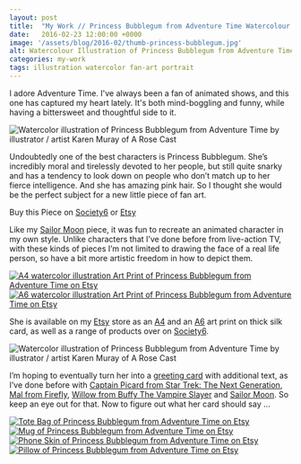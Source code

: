 ```yaml
---
layout: post
title:  "My Work // Princess Bubblegum from Adventure Time Watercolour Illustration"
date: 	2016-02-23 12:00:00 +0000
image: '/assets/blog/2016-02/thumb-princess-bubblegum.jpg'
alt: Watercolour Illustration of Princess Bubblegum from Adventure Time by illustrator / artist Karen Muray of A Rose Cast
categories: my-work
tags: illustration watercolor fan-art portrait
---
```


<p class="intro">I adore Adventure Time. I've always been a fan of animated shows, and this one has captured my heart lately. It's both mind-boggling and funny, while having a bittersweet and thoughtful side to it.</p>

![Watercolor illustration of Princess Bubblegum from Adventure Time by illustrator / artist Karen Muray of A Rose Cast](/assets/folio/fanart/illustration-fanart-princess-bubblegum.jpg "Watercolor illustration of Princess Bubblegum from Adventure Time by illustrator / artist Karen Muray of A Rose Cast")

Undoubtedly one of the best characters is Princess Bubblegum. She’s incredibly moral and tirelessly devoted to her people, but still quite snarky and has a tendency to look down on people who don’t match up to her fierce intelligence. And she has amazing pink hair. So I thought she would be the perfect subject for a new little piece of fan art.

<div class="highlight">
  <p>Buy <span class="the">this</span> Piece <span class="the">on</span>
    <a href="https://society6.com/product/princess-bubblegum--watercolor-and-pencil-illustration_print#1=45" title="Buy Watercolor illustration of Princess Bubblegum from Adventure Time on the A Rose Cast Society6 store">Society6</a>
    <span class="the">or</span>
    <a href="https://www.etsy.com/shop/ARoseCast/search?search_query=princess+bubblegum" title="Buy Watercolor illustration of Princess Bubblegum from Adventure Time on the A Rose Cast Etsy store">Etsy</a>
  </p>
</div>

Like my [Sailor Moon](https://www.etsy.com/listing/208694619/fan-art-tsukino-usagi-sailor-moon-a4) piece, it was fun to recreate an animated character in my own style. Unlike characters that I’ve done before from live-action TV, with these kinds of pieces I’m not limited to drawing the face of a real life person, so have a bit more artistic freedom in how to depict them.

<div class="row">
	<div class="col-md-6">
		<a href="https://www.etsy.com/listing/257921802/fan-art-princess-bubblegum-from" title="A4 watercolor illustration Art Print of Princess Bubblegum from Adventure Time on Etsy"><img src="/assets/blog/2016-02/princess-bubblegum-fanart-a4print.jpg" alt="A4 watercolor illustration Art Print of Princess Bubblegum from Adventure Time on Etsy"></a>
	</div>
	<div class="col-md-6">
		<a href="https://www.etsy.com/listing/267723374/fan-art-postcards-select-who-you-want" title="A6 watercolor illustration Art Print of Princess Bubblegum from Adventure Time on Etsy"><img src="/assets/blog/2016-02/princess-bubblegum-postcard.jpg" alt="A6 watercolor illustration Art Print of Princess Bubblegum from Adventure Time on Etsy"></a>
	</div>
</div>

She is available on my [Etsy](https://www.etsy.com/shop/ARoseCast/search?search_query=princess+bubblegum "Watercolour Illustration of Princess Bubblegum from Adventure Time on Esty") store as an [A4](https://www.etsy.com/listing/257921802/fan-art-princess-bubblegum-from "A4 Watercolour Illustration Print of Princess Bubblegum from Adventure Time on Esty") and an [A6](https://www.etsy.com/listing/267723374/fan-art-postcards-select-who-you-want "A6 Watercolour Illustration Print of Princess Bubblegum from Adventure Time on Esty") art print on thick silk card, as well as a range of products over on [Society6](https://society6.com/product/princess-bubblegum--watercolor-and-pencil-illustration_print#1=45 "Watercolour Illustration of Princess Bubblegum from Adventure Time on Society6").

![Watercolor illustration of Princess Bubblegum from Adventure Time by illustrator / artist Karen Muray of A Rose Cast](/assets/blog/2016-02/princess-bubblegum-fanart-postcards.jpg "Watercolor illustration of Princess Bubblegum from Adventure Time by illustrator / artist Karen Muray of A Rose Cast")

I’m hoping to eventually turn her into a [greeting card](https://www.etsy.com/listing/213514369/fan-art-greeting-cards-select-who-you) with additional text, as I’ve done before with [Captain Picard from Star Trek: The Next Generation](https://www.etsy.com//listing/211433813/fan-art-captain-jean-luc-picard-of-the), [Mal from Firefly](https://www.etsy.com/listing/209540430/fan-art-malcolm-mal-reynolds-of-joss), [Willow from Buffy The Vampire Slayer](https://www.etsy.com/listing/210512307/fan-art-willow-rosenberg-of-joss-whedons) and [Sailor Moon](https://www.etsy.com/listing/208694619/fan-art-tsukino-usagi-sailor-moon-a4). So keep an eye out for that. Now to figure out what her card should say &hellip;

<div class="row">
	<div class="col-md-6">
		<a href="https://society6.com/product/princess-bubblegum--watercolor-and-pencil-illustration_print#1=45" title="Tote Bag of Princess Bubblegum from Adventure Time on Society 6"><img src="/assets/blog/2016-02/society6-princess-bubblegum-bags.jpg" alt="Tote Bag of Princess Bubblegum from Adventure Time on Etsy"></a>
	</div>
	<div class="col-md-6">
		<a href="https://society6.com/product/princess-bubblegum--watercolor-and-pencil-illustration_print#1=45" title="Mug of Princess Bubblegum from Adventure Time on Society 6"><img src="/assets/blog/2016-02/society6-princess-bubblegum-mugs.jpg" alt="Mug of Princess Bubblegum from Adventure Time on Etsy"></a>
	</div>
</div>

<div class="row">
	<div class="col-md-6">
		<a href="https://society6.com/product/princess-bubblegum--watercolor-and-pencil-illustration_print#1=45" title="Phone Skin of Princess Bubblegum from Adventure Time on Society 6"><img src="/assets/blog/2016-02/society6-princess-bubblegum-phone-skins.jpg" alt="Phone Skin of Princess Bubblegum from Adventure Time on Etsy"></a>
	</div>
	<div class="col-md-6">
		<a href="https://society6.com/product/princess-bubblegum--watercolor-and-pencil-illustration_print#1=45" title="Pillow of Princess Bubblegum from Adventure Time on Society 6"><img src="/assets/blog/2016-02/society6-princess-bubblegum-pillow.jpg" alt="Pillow of Princess Bubblegum from Adventure Time on Etsy"></a>
	</div>
</div>